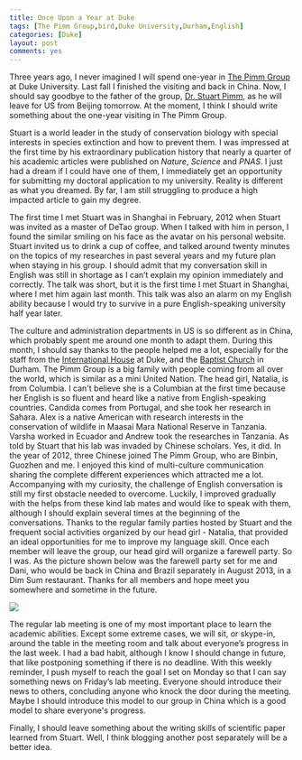 ```yaml
---
title: Once Upon a Year at Duke 
tags: [The Pimm Group,bird,Duke University,Durham,English]
categories: [Duke]
layout: post
comments: yes
---
```


Three years ago, I never imagined I will spend one-year in [The Pimm Group](http://www.thepimmgroup.org) at Duke University. Last fall I finished the visiting and back in China. Now, I should say goodbye to the father of the group, [Dr. Stuart Pimm](http://fds.duke.edu/db/Nicholas/esp/faculty/spimm), as he will leave for US from Beijing tomorrow. At the moment, I think I should write something about the one-year visiting in The Pimm Group.

Stuart is a world leader in the study of conservation biology with special interests in species extinction and how to prevent them. I was impressed at the first time by his extraordinary publication history that nearly a quarter of his academic articles were published on *Nature*, *Science* and *PNAS*. I just had a dream if I could have one of them, I immediately get an opportunity for submitting my doctoral application to my university. Reality is different as what you dreamed. By far, I am still struggling to produce a high impacted article to gain my degree.

The first time I met Stuart was in Shanghai in February, 2012 when Stuart was invited as a master of DeTao group. When I talked with him in person, I found the similar smiling on his face as the avatar on his personal website. Stuart invited us to drink a cup of coffee, and talked around twenty minutes on the topics of my researches in past several years and my future plan when staying in his group. I should admit that my conversation skill in English was still in shortage as I can’t explain my opinion immediately and correctly. The talk was short, but it is the first time I met Stuart in Shanghai, where I met him again last month. This talk was also an alarm on my English ability because I would try to survive in a pure English-speaking university half year later.

The culture and administration departments in US is so different as in China, which probably spent me around one month to adapt them. During this month, I should say thanks to the people helped me a lot, especially for the staff from the [International House](http://studentaffairs.duke.edu/ihouse) at Duke, and the [Baptist Church](http://www.fbcdurham.org) in Durham. The Pimm Group is a big family with people coming from all over the world, which is similar as a mini United Nation. The head girl, Natalia, is from Columbia. I can't believe she is a Columbian at the first time because her English is so fluent and heard like a native from English-speaking countries. Candida comes from Portugal, and she took her research in Sahara. Alex is a native American with research interests in the conservation of wildlife in Maasai Mara National Reserve in Tanzania. Varsha worked in Ecuador and Andrew took the researches in Tanzania. As told by Stuart that his lab was invaded by Chinese scholars. Yes, it did. In the year of 2012, three Chinese joined The Pimm Group, who are Binbin, Guozhen and me. I enjoyed this kind of multi-culture communication sharing the complete different experiences which attracted me a lot. Accompanying with my curiosity, the challenge of English conversation is still my first obstacle needed to overcome. Luckily, I improved gradually with the helps from these kind lab mates and would like to speak with them, although I should explain several times at the beginning of the conversations. Thanks to the regular family parties hosted by Stuart and the frequent social activities organized by our head girl - Natalia, that provided an ideal opportunities for me to improve my language skill. Once each member will leave the group, our head gird will organize a farewell party. So I was. As the picture shown below was the farewell party set for me and Dani, who would be back in China and Brazil separately in August 2013, in a Dim Sum restaurant. Thanks for all members and hope meet you somewhere and sometime in the future.

![](http://sixf.org/files/images/2014/03/farewell-party.jpg)

The regular lab meeting is one of my most important place to learn the academic abilities. Except some extreme cases, we will sit, or skype-in, around the table in the meeting room and talk about everyone’s progress in the last week. I had a bad habit, although I know I should change in future, that like postponing something if there is no deadline. With this weekly reminder, I push myself to reach the goal I set on Monday so that I can say something news on Friday’s lab meeting. Everyone should introduce their news to others, concluding anyone who knock the door during the meeting. Maybe I should introduce this model to our group in China which is a good model to share everyone's progress.

Finally, I should leave something about the writing skills of scientific paper learned from Stuart. Well, I think blogging another post separately will be a better idea.